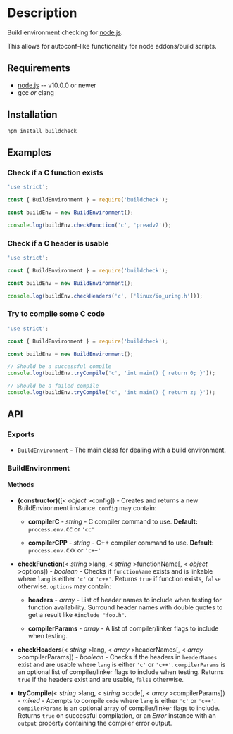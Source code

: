 # Description

Build environment checking for [node.js](http://nodejs.org/).

This allows for autoconf-like functionality for node addons/build scripts.

## Requirements

* [node.js](http://nodejs.org/) -- v10.0.0 or newer
* gcc _or_ clang

## Installation

    npm install buildcheck

## Examples

### Check if a C function exists

```js
'use strict';

const { BuildEnvironment } = require('buildcheck');

const buildEnv = new BuildEnvironment();

console.log(buildEnv.checkFunction('c', 'preadv2'));
```

### Check if a C header is usable

```js
'use strict';

const { BuildEnvironment } = require('buildcheck');

const buildEnv = new BuildEnvironment();

console.log(buildEnv.checkHeaders('c', ['linux/io_uring.h']));
```

### Try to compile some C code

```js
'use strict';

const { BuildEnvironment } = require('buildcheck');

const buildEnv = new BuildEnvironment();

// Should be a successful compile
console.log(buildEnv.tryCompile('c', 'int main() { return 0; }'));

// Should be a failed compile
console.log(buildEnv.tryCompile('c', 'int main() { return z; }'));
```

## API

### Exports

* `BuildEnvironment` - The main class for dealing with a build environment.

### BuildEnvironment

#### Methods

* **(constructor)**([< _object_ >config]) - Creates and returns a new BuildEnvironment instance. `config` may contain:

    * **compilerC** - _string_ - C compiler command to use. **Default:** `process.env.CC` or `'cc'`

    * **compilerCPP** - _string_ - C++ compiler command to use. **Default:** `process.env.CXX` or `'c++'`

* **checkFunction**(< _string_ >lang, < _string_ >functionName[, < _object_ >options]) - _boolean_ - Checks if `functionName` exists and is linkable where `lang` is either `'c'` or `'c++'`. Returns `true` if function exists, `false` otherwise. `options` may contain:

    * **headers** - _array_ - List of header names to include when testing for function availability. Surround header names with double quotes to get a result like `#include "foo.h"`.

    * **compilerParams** - _array_ - A list of compiler/linker flags to include when testing.

* **checkHeaders**(< _string_ >lang, < _array_ >headerNames[, < _array_ >compilerParams]) - _boolean_ - Checks if the headers in `headerNames` exist and are usable where `lang` is either `'c'` or `'c++'`. `compilerParams` is an optional list of compiler/linker flags to include when testing. Returns `true` if the headers exist and are usable, `false` otherwise.

* **tryCompile**(< _string_ >lang, < _string_ >code[, < _array_ >compilerParams]) - _mixed_ - Attempts to compile `code` where `lang` is either `'c'` or `'c++'`. `compilerParams` is an optional array of compiler/linker flags to include. Returns `true` on successful compilation, or an _Error_ instance with an `output` property containing the compiler error output.
